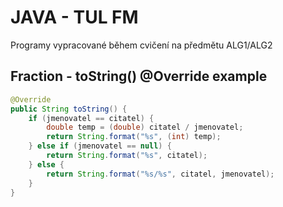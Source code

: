 # JAVA - TUL FM

Programy vypracované během cvičení na předmětu ALG1/ALG2

## Fraction - toString() @Override example

``` java 
@Override
public String toString() {
    if (jmenovatel == citatel) {
        double temp = (double) citatel / jmenovatel;
        return String.format("%s", (int) temp);
    } else if (jmenovatel == null) {
        return String.format("%s", citatel);
    } else {
        return String.format("%s/%s", citatel, jmenovatel);
    }
}
